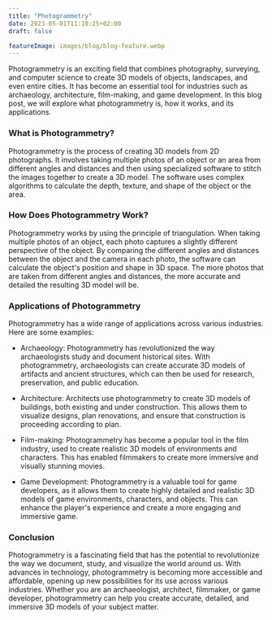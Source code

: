 ```yaml
---
title: "Photogrammetry"
date: 2023-05-01T11:10:25+02:00
draft: false

featureImage: images/blog/blog-feature.webp
---
```




Photogrammetry is an exciting field that combines photography, surveying, and computer science to create 3D models of objects, landscapes, and even entire cities. It has become an essential tool for industries such as archaeology, architecture, film-making, and game development. In this blog post, we will explore what photogrammetry is, how it works, and its applications.

### What is Photogrammetry?
Photogrammetry is the process of creating 3D models from 2D photographs. It involves taking multiple photos of an object or an area from different angles and distances and then using specialized software to stitch the images together to create a 3D model. The software uses complex algorithms to calculate the depth, texture, and shape of the object or the area.

### How Does Photogrammetry Work?
Photogrammetry works by using the principle of triangulation. When taking multiple photos of an object, each photo captures a slightly different perspective of the object. By comparing the different angles and distances between the object and the camera in each photo, the software can calculate the object's position and shape in 3D space. The more photos that are taken from different angles and distances, the more accurate and detailed the resulting 3D model will be.

### Applications of Photogrammetry
Photogrammetry has a wide range of applications across various industries. Here are some examples:

- Archaeology: Photogrammetry has revolutionized the way archaeologists study and document historical sites. With photogrammetry, archaeologists can create accurate 3D models of artifacts and ancient structures, which can then be used for research, preservation, and public education.

- Architecture: Architects use photogrammetry to create 3D models of buildings, both existing and under construction. This allows them to visualize designs, plan renovations, and ensure that construction is proceeding according to plan.

- Film-making: Photogrammetry has become a popular tool in the film industry, used to create realistic 3D models of environments and characters. This has enabled filmmakers to create more immersive and visually stunning movies.

- Game Development: Photogrammetry is a valuable tool for game developers, as it allows them to create highly detailed and realistic 3D models of game environments, characters, and objects. This can enhance the player's experience and create a more engaging and immersive game.

### Conclusion
Photogrammetry is a fascinating field that has the potential to revolutionize the way we document, study, and visualize the world around us. With advances in technology, photogrammetry is becoming more accessible and affordable, opening up new possibilities for its use across various industries. Whether you are an archaeologist, architect, filmmaker, or game developer, photogrammetry can help you create accurate, detailed, and immersive 3D models of your subject matter.

